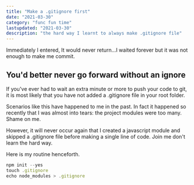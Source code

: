 ```yaml
---
title: "Make a .gitignore first"
date: "2021-03-30"
category: "func fun time"
lastupdated: "2021-03-30"
description: "the hard way I learnt to always make .gitignore file"
---
```


Immediately I entered, It would never return...I waited forever but it was not enough to make me commit.

## You'd better never go forward without an ignore

If you've ever had to wait an extra minute or more to push your code to git, it is most likely that you have not added a .gitignore file in your root folder.

Scenarios like this have happened to me in the past. In fact it happened so recently that I was almost into tears: the project modules were too many. Shame on me.

However, it will never occur again that I created a javascript module and skipped a .gitignore file before making a single line of code. Join me don't learn the hard way.

Here is my routine henceforth.

```javascript
npm init --yes
touch .gitignore
echo node_modules > .gitignore
```